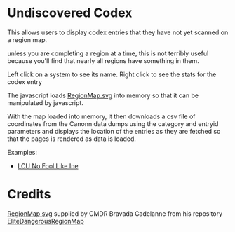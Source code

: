 # Undiscovered Codex   

This allows users to display codex entries that they have not yet scanned on a region map.

unless you are completing a region at a time, this is not terribly useful because you'll find that nearly all regions have something in them. 

Left click on a system to see its name.
Right click to see the stats for the codex entry

The javascript loads [RegionMap.svg](https://github.com/klightspeed/EliteDangerousRegionMap)  into memory so that it can be manipulated by javascript. 

With the map loaded into memory, it then downloads a csv file of coordinates from the Canonn data dumps using the category and entryid parameters and displays the location of the entries as they are fetched so that the pages is rendered as data is loaded.

Examples:

* [LCU No Fool Like Ine](https://canonn-science.github.io/undiscovered-codex/?cmdr=LCU%20No%20Fool%20Like%20One)
 

# Credits

[RegionMap.svg](https://github.com/klightspeed/EliteDangerousRegionMap) supplied by CMDR Bravada Cadelanne from his repository [EliteDangerousRegionMap](https://github.com/klightspeed/EliteDangerousRegionMap)
